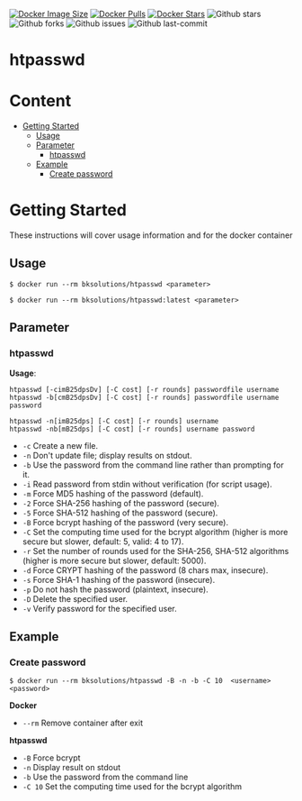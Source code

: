 [![Docker Image Size](https://badgen.net/docker/size/bksolutions/htpasswd?icon=docker&label=image%20size)](https://hub.docker.com/r/bksolutions/htpasswd/)
[![Docker Pulls](https://badgen.net/docker/pulls/bksolutions/htpasswd?icon=docker&label=pulls)](https://hub.docker.com/r/bksolutions/htpasswd/)
[![Docker Stars](https://badgen.net/docker/stars/bksolutions/htpasswd?icon=docker&label=stars)](https://hub.docker.com/r/bksolutions/htpasswd/)
![Github stars](https://badgen.net/github/stars/kca-docker/htpasswd?icon=github&label=stars)
![Github forks](https://badgen.net/github/forks/kca-docker/htpasswd?icon=github&label=forks)
![Github issues](https://img.shields.io/github/issues/kca-docker/htpasswd)
![Github last-commit](https://img.shields.io/github/last-commit/kca-docker/htpasswd)




# htpasswd  <!-- omit in toc -->

# Content  <!-- omit in toc -->

- [Getting Started](#getting-started)
  - [Usage](#usage)
  - [Parameter](#parameter)
    - [htpasswd](#htpasswd)
  - [Example](#example)
    - [Create password](#create-password)


# Getting Started

These instructions will cover usage information and for the docker container 

## Usage

```shell
$ docker run --rm bksolutions/htpasswd <parameter>
```
```shell
$ docker run --rm bksolutions/htpasswd:latest <parameter>
```

## Parameter 

### htpasswd

**Usage**:

    htpasswd [-cimB25dpsDv] [-C cost] [-r rounds] passwordfile username
    htpasswd -b[cmB25dpsDv] [-C cost] [-r rounds] passwordfile username password

    htpasswd -n[imB25dps] [-C cost] [-r rounds] username
    htpasswd -nb[mB25dps] [-C cost] [-r rounds] username password

 * `-c`  Create a new file.
 * `-n`  Don't update file; display results on stdout.
 * `-b`  Use the password from the command line rather than prompting for it.
 * `-i`  Read password from stdin without verification (for script usage).
 * `-m`  Force MD5 hashing of the password (default).
 * `-2`  Force SHA-256 hashing of the password (secure).
 * `-5`  Force SHA-512 hashing of the password (secure).
 * `-B`  Force bcrypt hashing of the password (very secure).
 * `-C`  Set the computing time used for the bcrypt algorithm
     (higher is more secure but slower, default: 5, valid: 4 to 17).
 * `-r`  Set the number of rounds used for the SHA-256, SHA-512 algorithms
     (higher is more secure but slower, default: 5000).
 * `-d`  Force CRYPT hashing of the password (8 chars max, insecure).
 * `-s`  Force SHA-1 hashing of the password (insecure).
 * `-p`  Do not hash the password (plaintext, insecure).
 * `-D`  Delete the specified user.
 * `-v`  Verify password for the specified user.


## Example

### Create password

```shell
$ docker run --rm bksolutions/htpasswd -B -n -b -C 10  <username> <password>
```

**Docker**
  * `--rm` Remove container after exit

**htpasswd**
* `-B` Force bcrypt
* `-n` Display result on stdout
* `-b` Use the password from the command line
* `-C 10` Set the computing time used for the bcrypt algorithm